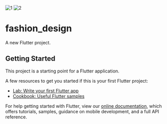 ![1](https://user-images.githubusercontent.com/32243863/109410918-60d42980-79c4-11eb-927d-5e2776db162f.PNG)
![2](https://user-images.githubusercontent.com/32243863/109410922-66ca0a80-79c4-11eb-8edf-679484318a90.PNG)
# fashion_design

A new Flutter project.

## Getting Started

This project is a starting point for a Flutter application.

A few resources to get you started if this is your first Flutter project:

- [Lab: Write your first Flutter app](https://flutter.dev/docs/get-started/codelab)
- [Cookbook: Useful Flutter samples](https://flutter.dev/docs/cookbook)

For help getting started with Flutter, view our
[online documentation](https://flutter.dev/docs), which offers tutorials,
samples, guidance on mobile development, and a full API reference.
